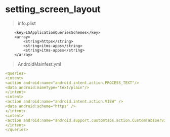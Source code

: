 # setting_screen_layout

> info.plist

```plist
	<key>LSApplicationQueriesSchemes</key>
	<array>
		<string>https</string>
		<string>itms-apps</string>
		<string>itms-appss</string>
	</array>
```

> AndroidMainfest.yml

```yml
<queries>
<intent>
<action android:name="android.intent.action.PROCESS_TEXT"/>
<data android:mimeType="text/plain"/>
</intent>
<intent>
<action android:name="android.intent.action.VIEW" />
<data android:scheme="https" />
</intent>
<intent>
<action android:name="android.support.customtabs.action.CustomTabsService" />
</intent>
</queries>
```
